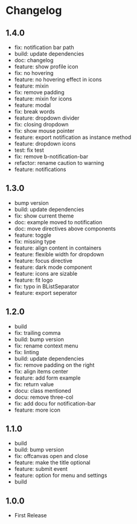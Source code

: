 # Changelog

## 1.4.0

- fix: notification bar path
- build: update dependencies
- doc: changelog
- feature: show profile icon
- fix: no hovering
- feature: no hovering effect in icons
- feature: mixin
- fix: remove padding
- feature: mixin for icons
- feature: modal
- fix: break words
- feature: dropdown divider
- fix: closing dropdown
- fix: show mouse pointer
- feature: export notification as instance method
- feature: dropdown icons
- test: fix test
- fix: remove b-notification-bar
- refactor: rename caution to warning
- feature: notifications

## 1.3.0

- bump version
- build: update dependencies
- fix: show current theme
- doc: example moved to notification
- doc: move directives above components
- feature: toggle
- fix: missing type
- feature: align content in containers
- feature: flexible width for dropdown
- feature: focus directive
- feature: dark mode component
- feature: icons are sizable
- feature: fit logo
- fix: typo in BListSeparator
- feature: export seperator

## 1.2.0

- build
- fix: trailing comma
- build: bump version
- fix: rename context menu
- fix: linting
- build: update dependencies
- fix: remove padding on the right
- fix: align items center
- feature: add form example
- fix: return value
- docu: class mentioned
- docu: remove three-col
- fix: add docu for notification-bar
- feature: more icon

## 1.1.0

- build
- build: bump version
- fix: offcanvas open and close
- feature: make the title optional
- feature: submit event
- feature: option for menu and settings
- build

## 1.0.0

- First  Release
